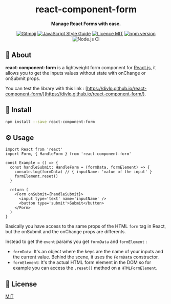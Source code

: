 <h1 align="center">react-component-form</h1>

<p align="center">
  <strong>Manage React Forms with ease.</strong>
</p>

<p align="center">
  <a href="https://gitmoji.carloscuesta.me/"><img src="https://camo.githubusercontent.com/2a4924a23bd9ef18afe793f4999b1b9ec474e48f/68747470733a2f2f696d672e736869656c64732e696f2f62616467652f6769746d6f6a692d253230f09f989c253230f09f988d2d4646444436372e7376673f7374796c653d666c61742d737175617265" alt="Gitmoji"/></a>
  <a href="https://standardjs.com"><img src="https://img.shields.io/badge/code_style-standard-brightgreen.svg" alt="JavaScript Style Guide"/></a>
  <a href="./LICENSE"><img src="https://img.shields.io/badge/licence-MIT-blue.svg" alt="Licence MIT"/></a>
  <a href="https://www.npmjs.com/package/react-component-form"><img src="https://img.shields.io/npm/v/react-component-form.svg" alt="npm version"></a>
  <img src="https://github.com/Divlo/react-component-form/workflows/Node.js%20CI/badge.svg" alt="Node.js CI" />
</p>

## 📜 About

**react-component-form** is a lightweight form component for [React.js](https://reactjs.org/), it allows you to get the inputs values without state with onChange or onSubmit props.

You can test the library with this link : [https://divlo.github.io/react-component-form/](https://divlo.github.io/react-component-form/).

## 💾 Install

```bash
npm install --save react-component-form
```

## ⚙️ Usage

```tsx
import React from 'react'
import Form, { HandleForm } from 'react-component-form'

const Example = () => {
  const handleSubmit: HandleForm = (formData, formElement) => {
    console.log(formData) // { inputName: 'value of the input' }
    formElement.reset()
  }

  return (
    <Form onSubmit={handleSubmit}>
      <input type='text' name='inputName' />
      <button type='submit'>Submit</button>
    </Form>
  )
}
```

Basically you have access to the same props of the HTML `form` tag in React, but the onSubmit and the onChange props are differents.

Instead to get the `event` params you get `formData` and `formElement` :

- `formData`: It's an object where the keys are the name of your inputs and the current value. Behind the scene, it uses the `FormData` constructor.
- `formElement`: It's the actual HTML form element in the DOM so for example you can access the `.reset()` method on a `HTMLFormElement`.

## 📄 License

[MIT](./LICENSE)

